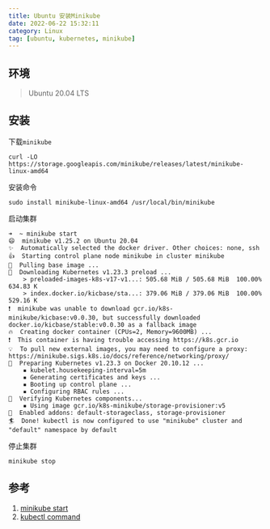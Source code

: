 ```yaml
---
title: Ubuntu 安装Minikube
date: 2022-06-22 15:32:11
category: Linux
tag: [ubuntu, kubernetes, minikube]
---
```


## 环境
> Ubuntu 20.04 LTS  

## 安装
下载`minikube`  
```shell
curl -LO https://storage.googleapis.com/minikube/releases/latest/minikube-linux-amd64
```

安装命令  
```shell
sudo install minikube-linux-amd64 /usr/local/bin/minikube
```

启动集群  
```shell
➜  ~ minikube start
😄  minikube v1.25.2 on Ubuntu 20.04
✨  Automatically selected the docker driver. Other choices: none, ssh
👍  Starting control plane node minikube in cluster minikube
🚜  Pulling base image ...
💾  Downloading Kubernetes v1.23.3 preload ...
    > preloaded-images-k8s-v17-v1...: 505.68 MiB / 505.68 MiB  100.00% 634.83 K
    > index.docker.io/kicbase/sta...: 379.06 MiB / 379.06 MiB  100.00% 529.16 K
❗  minikube was unable to download gcr.io/k8s-minikube/kicbase:v0.0.30, but successfully downloaded docker.io/kicbase/stable:v0.0.30 as a fallback image
🔥  Creating docker container (CPUs=2, Memory=9600MB) ...
❗  This container is having trouble accessing https://k8s.gcr.io
💡  To pull new external images, you may need to configure a proxy: https://minikube.sigs.k8s.io/docs/reference/networking/proxy/
🐳  Preparing Kubernetes v1.23.3 on Docker 20.10.12 ...
    ▪ kubelet.housekeeping-interval=5m
    ▪ Generating certificates and keys ...
    ▪ Booting up control plane ...
    ▪ Configuring RBAC rules ...
🔎  Verifying Kubernetes components...
    ▪ Using image gcr.io/k8s-minikube/storage-provisioner:v5
🌟  Enabled addons: default-storageclass, storage-provisioner
🏄  Done! kubectl is now configured to use "minikube" cluster and "default" namespace by default
```

停止集群
```shell
minikube stop
```

## 参考
1. [minikube start](https://minikube.sigs.k8s.io/docs/start/)
1. [kubectl command](http://kubernetes.kansea.com/docs/user-guide/kubectl/kubectl/)



